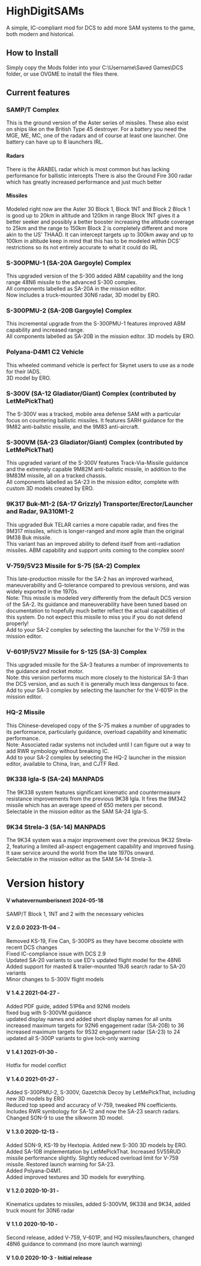 # HighDigitSAMs
A simple, IC-compliant mod for DCS to add more SAM systems to the game, both modern and historical.  

## How to Install
Simply copy the Mods folder into your C:\Username\Saved Games\DCS folder, or use OVGME to install the files there.  

## Current features  

### SAMP/T Complex
This is the ground version of the Aster series of missiles. These also exist on ships like on the British Type 45 destroyer.
For a battery you need the MGE, ME, MC, one of the radars and of course at least one launcher.
One battery can have up to 8 launchers IRL.
#### Radars
There is the ARABEL radar which is most common but has lacking performance for ballistic intercepts
There is also the Ground Fire 300 radar which has greatly increased performance and just much better
#### Missiles
Modeled right now are the Aster 30 Block 1, Block 1NT and Block 2
Block 1 is good up to 20km in altitude and 120km in range
Block 1NT gives it a better seeker and possibly a better booster increasing the altitude coverage to 25km and the range to 150km
Block 2 is completely different and more akin to the US' THAAD. It can intercept targets up to 300km away and up to 100km in altitude
keep in mind that this has to be modeled within DCS' restrictions so its not entirely accurate to what it could do IRL

### S-300PMU-1 (SA-20A Gargoyle) Complex  
This upgraded version of the S-300 added ABM capability and the long range 48N6 missile to the advanced S-300 complex.  
All components labelled as SA-20A in the mission editor.  
Now includes a truck-mounted 30N6 radar, 3D model by ERO.  

### S-300PMU-2 (SA-20B Gargoyle) Complex  
This incremental upgrade from the S-300PMU-1 features improved ABM capability and increased range.  
All components labelled as SA-20B in the mission editor. 3D models by ERO.  

### Polyana-D4M1 C2 Vehicle
This wheeled command vehicle is perfect for Skynet users to use as a node for their IADS.  
3D model by ERO.  

### S-300V (SA-12 Gladiator/Giant) Complex (contributed by LetMePickThat)
The S-300V was a tracked, mobile area defense SAM with a particular focus on countering ballistic missiles. It features SARH guidance for the 9M82 anti-ballstic missile, and the 9M83 anti-aircraft.
  
### S-300VM (SA-23 Gladiator/Giant) Complex (contributed by LetMePickThat)
This upgraded variant of the S-300V features Track-Via-Missile guidance and the extremely capable 9M82M anti-ballstic missile, in addition to the 9M83M missile, all on a tracked chassis.    
All components labelled as SA-23 in the mission editor, complete with custom 3D models created by ERO.  

### 9K317 Buk-M1-2 (SA-17 Grizzly) Transporter/Erector/Launcher and Radar, 9A310M1-2  
This upgraded Buk TELAR carries a more capable radar, and fires the 9M317 missiles, which is longer-ranged and more agile than the original 9M38 Buk missile.  
This variant has an improved ability to defend itself from anti-radiation missiles. ABM capability and support units coming to the complex soon!  

### V-759/5V23 Missile for S-75 (SA-2) Complex  
This late-production missile for the SA-2 has an improved warhead, maneuverability and G-tolerance compared to previous versions, and was widely exported in the 1970s.  
Note: This missile is modeled very differently from the default DCS version of the SA-2. Its guidance and maneuverability have been tuned based on documentation to hopefully much better reflect the actual capabilities of this system. Do not expect this missile to miss you if you do not defend properly!  
Add to your SA-2 complex by selecting the launcher for the V-759 in the mission editor.  

### V-601P/5V27 Missile for S-125 (SA-3) Complex  
This upgraded missile for the SA-3 features a number of improvements to the guidance and rocket motor.  
Note: this version performs much more closely to the historical SA-3 than the DCS version, and as such it is generally much less dangerous to face.  
Add to your SA-3 complex by selecting the launcher for the V-601P in the mission editor.  

### HQ-2 Missile  
This Chinese-developed copy of the S-75 makes a number of upgrades to its performance, particularly guidance, overload capability and kinematic performance.  
Note: Associated radar systems not included until I can figure out a way to add RWR symbology without breaking IC.  
Add to your SA-2 complex by selecting the HQ-2 launcher in the mission editor, available to China, Iran, and CJTF Red.  

### 9K338 Igla-S (SA-24) MANPADS
The 9K338 system features significant kinematic and countermeasure resistance improvements from the previous 9K38 Igla. It fires the 9M342 missile which has an average speed of 650 meters per second.  
Selectable in the mission editor as the SAM SA-24 Igla-S.  

### 9K34 Strela-3 (SA-14) MANPADS
The 9K34 system was a major improvement over the previous 9K32 Strela-2, featuring a limited all-aspect engagement capability and improved fusing.  
It saw service around the world from the late 1970s onward.  
Selectable in the mission editor as the SAM SA-14 Strela-3.  

# Version history

#### V whatevernumberisnext 2024-05-18
SAMP/T Block 1, 1NT and 2 with the necessary vehicles

#### V 2.0.0 2023-11-04 -  
Removed KS-19, Fire Can, S-300PS as they have become obsolete with recent DCS changes  
Fixed IC-compliance issue with DCS 2.9  
Updated SA-20 variants to use ED's updated flight model for the 48N6  
Added support for masted & trailer-mounted 19J6 search radar to SA-20 variants  
Minor changes to S-300V flight models  
#### V 1.4.2 2021-04-27 -  
Added PDF guide, added 51P6a and 92N6 models  
fixed bug with S-300VM guidance  
updated display names and added short display names for all units   increased maximum targets for 92N6 engagement radar (SA-20B) to 36   increased maximum targets for 9S32 engagement radar (SA-23) to 24  updated all S-300P variants to give lock-only warning  
#### V 1.4.1 2021-01-30 -  
Hotfix for model conflict  
#### V 1.4.0 2021-01-27 -  
Added S-300PMU-2, S-300V, Gazetchik Decoy by LetMePickThat, including new 3D models by ERO  
Reduced top speed and accuracy of V-759, tweaked PN coefficients.
Includes RWR symbology for SA-12 and now the SA-23 search radars.
Changed SON-9 to use the silkworm 3D model.  
#### V 1.3.0 2020-12-13 -  
Added SON-9, KS-19 by Hextopia. Added new S-300 3D models by ERO.  
Added SA-10B implementation by LetMePickThat.
Increased 5V55RUD missile performance slightly. Slightly reduced overload limit for V-759 missile.
Restored launch warning for SA-23.  
Added Polyana-D4M1.  
Added improved textures and 3D models for everything.  
#### V 1.2.0 2020-10-31 - 
Kinematics updates to missiles, added S-300VM, 9K338 and 9K34, added truck mount for 30N6 radar  
#### V 1.1.0 2020-10-10 - 
Second release, added V-759, V-601P, and HQ missiles/launchers, changed 48N6 guidance to command (no more launch warning)  
#### V 1.0.0 2020-10-3 - Initial release  
